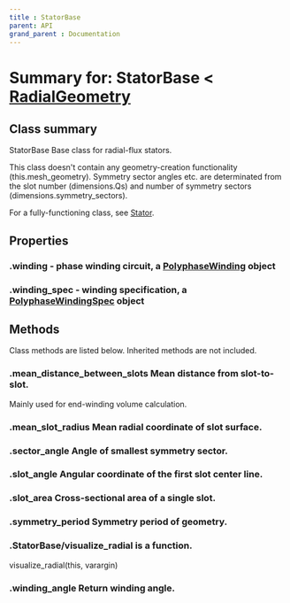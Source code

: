 ```yaml
---
title : StatorBase
parent: API
grand_parent : Documentation
---
```

# Summary for: **StatorBase**  < [RadialGeometry](RadialGeometry.html)

## Class summary

StatorBase Base class for radial-flux stators.

This class doesn't contain any geometry-creation functionality
(this.mesh_geometry). Symmetry sector angles etc. are determinated
from the slot number (dimensions.Qs) and number of symmetry sectors
(dimensions.symmetry_sectors).

For a fully-functioning class, see [Stator](Stator.html).

## Properties

### .**winding** - phase winding circuit, a [PolyphaseWinding](PolyphaseWinding.html) object

### .**winding_spec** - winding specification, a [PolyphaseWindingSpec](PolyphaseWindingSpec.html) object


## Methods

Class methods are listed below. Inherited methods are not included.

### .**mean_distance_between_slots** Mean distance from slot-to-slot.

Mainly used for end-winding volume calculation.

### .**mean_slot_radius** Mean radial coordinate of slot surface.

### .**sector_angle** Angle of smallest symmetry sector.

### .**slot_angle** Angular coordinate of the first slot center line.

### .**slot_area** Cross-sectional area of a single slot.

### .**symmetry_period** Symmetry period of geometry.

### .StatorBase/**visualize_radial** is a function.
visualize_radial(this, varargin)

### .**winding_angle** Return winding angle.


